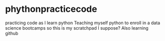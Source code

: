 # phythonpracticecode
practicing code as I learn python
Teaching myself python to enroll in a data science bootcamps so this is my scratchpad I suppose?
Also learning github

